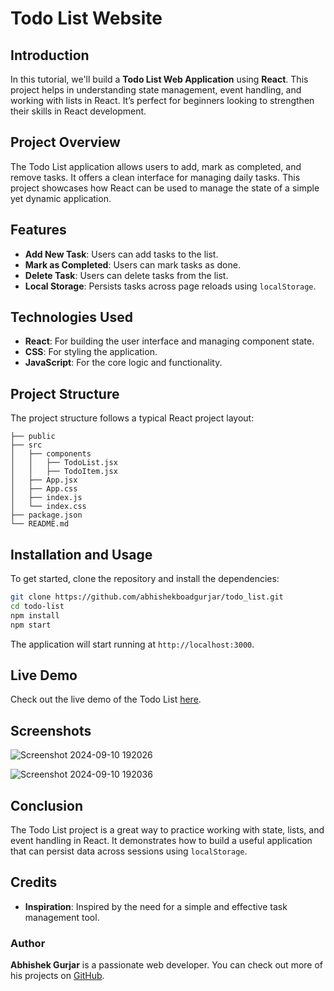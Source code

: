 # Todo List Website

## Introduction

In this tutorial, we'll build a **Todo List Web Application** using **React**. This project helps in understanding state management, event handling, and working with lists in React. It’s perfect for beginners looking to strengthen their skills in React development.

## Project Overview

The Todo List application allows users to add, mark as completed, and remove tasks. It offers a clean interface for managing daily tasks. This project showcases how React can be used to manage the state of a simple yet dynamic application.

## Features

- **Add New Task**: Users can add tasks to the list.
- **Mark as Completed**: Users can mark tasks as done.
- **Delete Task**: Users can delete tasks from the list.
- **Local Storage**: Persists tasks across page reloads using `localStorage`.

## Technologies Used

- **React**: For building the user interface and managing component state.
- **CSS**: For styling the application.
- **JavaScript**: For the core logic and functionality.

## Project Structure

The project structure follows a typical React project layout:

```
├── public
├── src
│   ├── components
│   │   ├── TodoList.jsx
│   │   ├── TodoItem.jsx
│   ├── App.jsx
│   ├── App.css
│   ├── index.js
│   └── index.css
├── package.json
└── README.md
```


## Installation and Usage

To get started, clone the repository and install the dependencies:

```bash
git clone https://github.com/abhishekboadgurjar/todo_list.git
cd todo-list
npm install
npm start
```

The application will start running at `http://localhost:3000`.



## Live Demo

Check out the live demo of the Todo List [here](https://todo-list-web-in.netlify.app/).

## Screenshots

![Screenshot 2024-09-10 192026](https://github.com/user-attachments/assets/9aa49a51-2330-4e5b-a7fa-df5de452001a)

![Screenshot 2024-09-10 192036](https://github.com/user-attachments/assets/cd62c5dc-a752-47c7-8332-ac409ecd6523)


## Conclusion

The Todo List project is a great way to practice working with state, lists, and event handling in React. It demonstrates how to build a useful application that can persist data across sessions using `localStorage`.

## Credits

- **Inspiration**: Inspired by the need for a simple and effective task management tool.

### Author

**Abhishek Gurjar** is a passionate web developer. You can check out more of his projects on [GitHub](https://github.com/abhishekboadgurjar).

